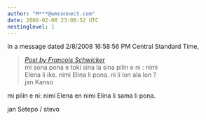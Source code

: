```yaml
---
author: "M***@wmconnect.com"
date: 2008-02-08 23:00:52 UTC
nestinglevel: 1
---
```

In a message dated 2/8/2008 16:58:56 PM Central Standard Time,  

> [_Post by Francois Schwicker_](/MDMyxYBH/tenpo-toki-tu-li-lon-ala-lon-nimi-ni#post2)  
> mi sona pona e toki sina la sina pilin e ni : nimi  
> Elena li ike. nimi Elina li pona. ni li lon ala lon ?  
> jan Kanso  
> 

mi pilin e ni: nimi Elena en nimi Elina li sama li pona.  
  
jan Setepo / stevo </HTML>